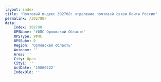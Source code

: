 ```yaml
---
layout: index
title: 'Почтовый индекс 302700: отделение почтовой связи Почты России'
permalink: /302700/
data:
    Index: 302700
    OPSName: 'УФПС Орловской Области'
    OPSType: УФПС
    OPSSubm: 0
    Region: 'Орловская область'
    Autonom: ''
    Area: ''
    City: Орел
    City1: ''
    ActDate: '20060222'
    IndexOld: ''
---
```

